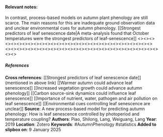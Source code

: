#### **Relevant notes**:
In contrast, process-based models on autumn plant phenology are still scarce. The main reasons for this are inadequate ground observation data and unclear environmental cues for autumn phenology.
[[Strongest predictors of leaf senescence date|A meta-analysis found that October temperatures were the strongest predictors of leaf-senescence]]
<><><><><><><><><><><><><><><><><><><><><><><><><><><><><>
<><><><><><><><><><><><><><><><><><><><><><><><><><><><><>
##### References
**Cross references**: 
[[Strongest predictors of leaf senescence date]] (mentioned in above link)
[[Warmer autumn could advance leaf senescence]]
[[Increased vegetation growth could advance autumn phenology]]
[[Carbon source-sink dynamics could influence leaf senescence]]
[[Importance of nutrient, water, pathogen and air pollution on leaf senescence]]
[[Environmental cues controlling leaf senescence are unclear]]
**Source**:  A new process-based model for predicting autumn phenology: How is leaf senescence controlled by photoperiod and temperature coupling?
**Authors**: Piao, Shilong, Lang, Weiguang, Lang
**Year**: 2019
**Location**: Zotero
**Keywords**: #AutumnPhenology  #statistics 
**Added to slipbox on**: 9 January 2025
